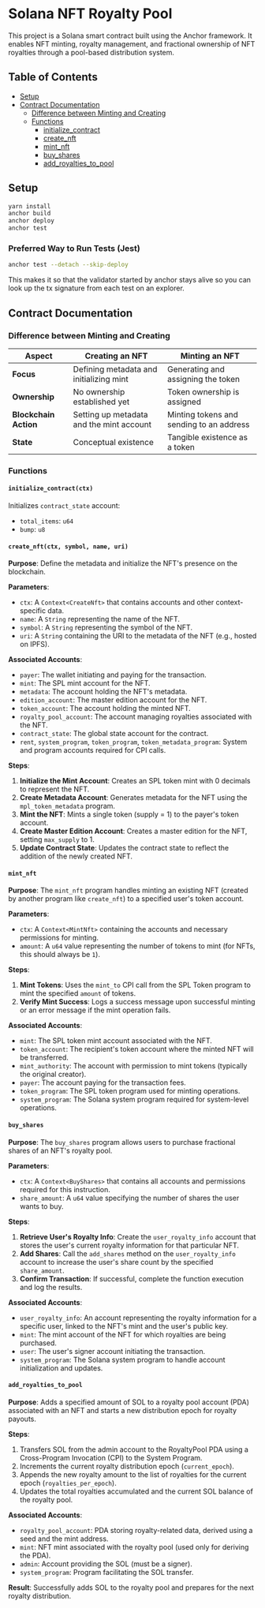 # Solana NFT Royalty Pool

This project is a Solana smart contract built using the Anchor framework. It enables NFT minting, royalty management, and fractional ownership of NFT royalties through a pool-based distribution system.

## Table of Contents
- [Setup](#setup)
- [Contract Documentation](#contract-documentation)
  - [Difference between Minting and Creating](#difference-between-minting-and-creating)
  - [Functions](#functions)
    - [initialize_contract](#initialize_contractctx)
    - [create_nft](#create_nftctx-symbol-name-uri)
    - [mint_nft](#mint_nft)
    - [buy_shares](#buy_shares)
    - [add_royalties_to_pool](#add_royalties_to_pool)

## Setup

```bash
yarn install
anchor build
anchor deploy
anchor test
```

### Preferred Way to Run Tests (Jest)

```bash
anchor test --detach --skip-deploy
```

This makes it so that the validator started by anchor stays alive so you can look up the tx signature from each test on an explorer.

## Contract Documentation

### Difference between Minting and Creating

| Aspect                | Creating an NFT                          | Minting an NFT                           |
| --------------------- | ---------------------------------------- | ---------------------------------------- |
| **Focus**             | Defining metadata and initializing mint  | Generating and assigning the token       |
| **Ownership**         | No ownership established yet             | Token ownership is assigned              |
| **Blockchain Action** | Setting up metadata and the mint account | Minting tokens and sending to an address |
| **State**             | Conceptual existence                     | Tangible existence as a token            |

### Functions

#### `initialize_contract(ctx)`

Initializes `contract_state` account:
- `total_items`: `u64`
- `bump`: `u8`

#### `create_nft(ctx, symbol, name, uri)`

**Purpose**: Define the metadata and initialize the NFT's presence on the blockchain.

**Parameters**:
- `ctx`: A `Context<CreateNft>` that contains accounts and other context-specific data.
- `name`: A `String` representing the name of the NFT.
- `symbol`: A `String` representing the symbol of the NFT.
- `uri`: A `String` containing the URI to the metadata of the NFT (e.g., hosted on IPFS).

**Associated Accounts**:
- `payer`: The wallet initiating and paying for the transaction.
- `mint`: The SPL mint account for the NFT.
- `metadata`: The account holding the NFT's metadata.
- `edition_account`: The master edition account for the NFT.
- `token_account`: The account holding the minted NFT.
- `royalty_pool_account`: The account managing royalties associated with the NFT.
- `contract_state`: The global state account for the contract.
- `rent`, `system_program`, `token_program`, `token_metadata_program`: System and program accounts required for CPI calls.

**Steps**:
1. **Initialize the Mint Account**: Creates an SPL token mint with 0 decimals to represent the NFT.
2. **Create Metadata Account**: Generates metadata for the NFT using the `mpl_token_metadata` program.
3. **Mint the NFT**: Mints a single token (supply = 1) to the payer's token account.
4. **Create Master Edition Account**: Creates a master edition for the NFT, setting `max_supply` to 1.
5. **Update Contract State**: Updates the contract state to reflect the addition of the newly created NFT.

#### `mint_nft`

**Purpose**: The `mint_nft` program handles minting an existing NFT (created by another program like `create_nft`) to a specified user's token account.

**Parameters**:
- `ctx`: A `Context<MintNft>` containing the accounts and necessary permissions for minting.
- `amount`: A `u64` value representing the number of tokens to mint (for NFTs, this should always be `1`).

**Steps**:
1. **Mint Tokens**: Uses the `mint_to` CPI call from the SPL Token program to mint the specified `amount` of tokens.
2. **Verify Mint Success**: Logs a success message upon successful minting or an error message if the mint operation fails.

**Associated Accounts**:
- `mint`: The SPL token mint account associated with the NFT.
- `token_account`: The recipient's token account where the minted NFT will be transferred.
- `mint_authority`: The account with permission to mint tokens (typically the original creator).
- `payer`: The account paying for the transaction fees.
- `token_program`: The SPL token program used for minting operations.
- `system_program`: The Solana system program required for system-level operations.

#### `buy_shares`

**Purpose**: The `buy_shares` program allows users to purchase fractional shares of an NFT's royalty pool.

**Parameters**:
- `ctx`: A `Context<BuyShares>` that contains all accounts and permissions required for this instruction.
- `share_amount`: A `u64` value specifying the number of shares the user wants to buy.

**Steps**:
1. **Retrieve User's Royalty Info**: Create the `user_royalty_info` account that stores the user's current royalty information for that particular NFT.
2. **Add Shares**: Call the `add_shares` method on the `user_royalty_info` account to increase the user's share count by the specified `share_amount`.
3. **Confirm Transaction**: If successful, complete the function execution and log the results.

**Associated Accounts**:
- `user_royalty_info`: An account representing the royalty information for a specific user, linked to the NFT's mint and the user's public key.
- `mint`: The mint account of the NFT for which royalties are being purchased.
- `user`: The user's signer account initiating the transaction.
- `system_program`: The Solana system program to handle account initialization and updates.

#### `add_royalties_to_pool`

**Purpose**: Adds a specified amount of SOL to a royalty pool account (PDA) associated with an NFT and starts a new distribution epoch for royalty payouts.

**Steps**:
1. Transfers SOL from the admin account to the RoyaltyPool PDA using a Cross-Program Invocation (CPI) to the System Program.
2. Increments the current royalty distribution epoch (`current_epoch`).
3. Appends the new royalty amount to the list of royalties for the current epoch (`royalties_per_epoch`).
4. Updates the total royalties accumulated and the current SOL balance of the royalty pool.

**Associated Accounts**:
- `royalty_pool_account`: PDA storing royalty-related data, derived using a seed and the mint address.
- `mint`: NFT mint associated with the royalty pool (used only for deriving the PDA).
- `admin`: Account providing the SOL (must be a signer).
- `system_program`: Program facilitating the SOL transfer.

**Result**: Successfully adds SOL to the royalty pool and prepares for the next royalty distribution.
